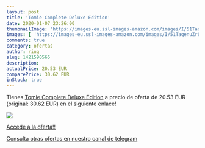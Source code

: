 ```yaml
---
layout: post
title: 'Tomie Complete Deluxe Edition'
date: 2020-01-07 23:26:00
thumbnailImage: 'https://images-eu.ssl-images-amazon.com/images/I/51TaqenuZrL._SL200_.jpg'
images: [ 'https://images-eu.ssl-images-amazon.com/images/I/51TaqenuZrL._SL200_.jpg' ]
comments: true
category: ofertas
author: ring
slug: 1421590565
description:
actualPrice: 20.53 EUR
comparePrice: 30.62 EUR
inStock: true
---
```


Tienes [Tomie Complete Deluxe Edition](https://www.amazon.com/dp/1421590565/?tag=redken08-20) a precio de oferta de 20.53 EUR (original: 30.62 EUR) en el siguiente enlace!

[![](https://images-eu.ssl-images-amazon.com/images/I/51TaqenuZrL._SL200_.jpg)](https://www.amazon.com/dp/1421590565/?tag=redken08-20)

[Accede a la oferta!!](https://www.amazon.com/dp/1421590565/?tag=redken08-20)

[Consulta otras ofertas en nuestro canal de telegram](https://t.me/s/ofertas25)
